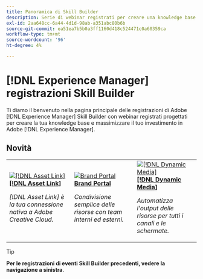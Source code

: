 ```yaml
---
title: Panoramica di Skill Builder
description: Serie di webinar registrati per creare una knowledge base e massimizzare l'investimento in Adobe Experience Manager
exl-id: 2aa648cc-6a44-4d1d-98ab-a351abc80b6b
source-git-commit: ea51ea7b5b0a3ff1160d418c524471c0a60359ca
workflow-type: tm+mt
source-wordcount: '96'
ht-degree: 4%

---
```


# [!DNL Experience Manager] registrazioni Skill Builder

Ti diamo il benvenuto nella pagina principale delle registrazioni di Adobe [!DNL Experience Manager] Skill Builder con webinar registrati progettati per creare la tua knowledge base e massimizzare il tuo investimento in Adobe [!DNL Experience Manager].

## Novità

<table>
<tr>
  <td>
    <a href="https://experienceleague.adobe.com/it/docs/experience-manager-skill-builder/skill-builder/for-2020/asset-link">
      <img alt="[!DNL Asset Link]" src="assets/332127.jpeg" />
    </a>
    <div>
      <a href="https://experienceleague.adobe.com/it/docs/experience-manager-skill-builder/skill-builder/for-2020/asset-link">
    <strong>[!DNL Asset Link]</strong>
    </a>
    </div>
    <p>
    <em>[!DNL Asset Link] è la tua connessione nativa a Adobe Creative Cloud.</em>
    <p>
  </td>
  <td>
    <a href="https://experienceleague.adobe.com/it/docs/experience-manager-skill-builder/skill-builder/for-2020/brand-portal">
    <img alt="Brand Portal" src="assets/332133.jpeg" />
    </a>
    <div>
    <a href="https://experienceleague.adobe.com/it/docs/experience-manager-skill-builder/skill-builder/for-2020/brand-portal">
    <strong>Brand Portal</strong>
    </a>
    </div>
    <p>
    <em>Condivisione semplice delle risorse con team interni ed esterni.</em>
    </p>
  </td>
  <td>
    <a href="https://experienceleague.adobe.com/it/docs/experience-manager-skill-builder/skill-builder/for-2020/dynamic-media">
      <img alt="[!DNL Dynamic Media]" src="assets/332132.jpeg" />
    </a>
     <div>
      <a href="https://experienceleague.adobe.com/it/docs/experience-manager-skill-builder/skill-builder/for-2020/dynamic-media">
        <strong>[!DNL Dynamic Media]</strong>
      </a>
    </div>
    <p>
    <em>Automatizza l'output delle risorse per tutti i canali e le schermate.</em>
    <p>
  </td>
</tr>
</table>

>[!TIP]
>
>**Per le registrazioni di eventi Skill Builder precedenti, vedere la navigazione a sinistra**.
